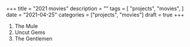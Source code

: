 +++
title = "2021 movies" 
description = ""
tags = [
    "projects",
    "movies",
]
date = "2021-04-25"
categories = ["projects",
              "movies"]
draft = true
+++

1. The Mule
2. Uncut Gems
3. The Gentlemen
